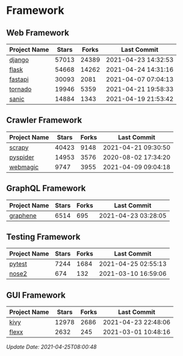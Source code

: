 # Framework

## Web Framework
| Project Name | Stars | Forks | Last Commit |
| ------------ | ----- | ----- | ----------- |
| [django](https://github.com/django/django) | 57013 | 24389 | 2021-04-23 14:32:53 |
| [flask](https://github.com/pallets/flask) | 54668 | 14262 | 2021-04-24 14:31:16 |
| [fastapi](https://github.com/tiangolo/fastapi) | 30093 | 2081 | 2021-04-07 07:04:13 |
| [tornado](https://github.com/tornadoweb/tornado) | 19946 | 5359 | 2021-04-21 19:58:33 |
| [sanic](https://github.com/sanic-org/sanic) | 14884 | 1343 | 2021-04-19 21:53:42 |

## Crawler Framework
| Project Name | Stars | Forks | Last Commit |
| ------------ | ----- | ----- | ----------- |
| [scrapy](https://github.com/scrapy/scrapy) | 40423 | 9148 | 2021-04-21 09:30:50 |
| [pyspider](https://github.com/binux/pyspider) | 14953 | 3576 | 2020-08-02 17:34:20 |
| [webmagic](https://github.com/code4craft/webmagic) | 9747 | 3955 | 2021-04-09 09:04:18 |

## GraphQL Framework
| Project Name | Stars | Forks | Last Commit |
| ------------ | ----- | ----- | ----------- |
| [graphene](https://github.com/graphql-python/graphene) | 6514 | 695 | 2021-04-23 03:28:05 |

## Testing Framework
| Project Name | Stars | Forks | Last Commit |
| ------------ | ----- | ----- | ----------- |
| [pytest](https://github.com/pytest-dev/pytest) | 7244 | 1684 | 2021-04-25 02:55:13 |
| [nose2](https://github.com/nose-devs/nose2) | 674 | 132 | 2021-03-10 16:59:06 |

## GUI Framework
| Project Name | Stars | Forks | Last Commit |
| ------------ | ----- | ----- | ----------- |
| [kivy](https://github.com/kivy/kivy) | 12978 | 2686 | 2021-04-23 22:48:06 |
| [flexx](https://github.com/flexxui/flexx) | 2632 | 245 | 2021-03-01 10:48:16 |

*Update Date: 2021-04-25T08:00:48*